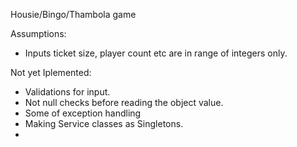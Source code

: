 Housie/Bingo/Thambola game

Assumptions:
* Inputs ticket size, player count etc are in range of integers only.

Not yet Iplemented:
* Validations for input.
* Not null checks before reading the object value.
* Some of exception handling
* Making Service classes as Singletons.
*